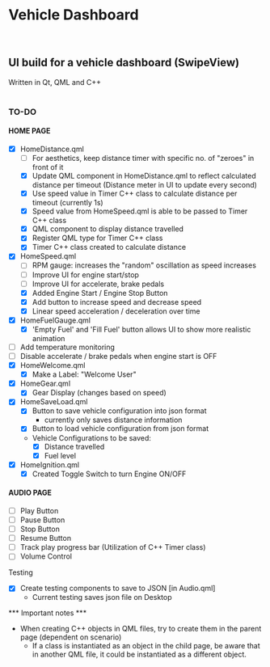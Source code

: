 # Vehicle Dashboard
</br>

## UI build for a vehicle dashboard (SwipeView)

Written in Qt, QML and C++
</br>
</br>

### TO-DO

#### HOME PAGE
- [X] HomeDistance.qml
    - [ ] For aesthetics, keep distance timer with specific no. of "zeroes" in front of it
    - [X] Update QML component in HomeDistance.qml to reflect calculated distance per timeout (Distance meter in UI to update every second)
    - [X] Use speed value in Timer C++ class to calculate distance per timeout (currently 1s)
    - [X] Speed value from HomeSpeed.qml is able to be passed to Timer C++ class
    - [X] QML component to display distance travelled
    - [X] Register QML type for Timer C++ class
    - [X] Timer C++ class created to calculate distance

- [X] HomeSpeed.qml
    - [ ] RPM gauge: increases the "random" oscillation as speed increases
    - [ ] Improve UI for engine start/stop
    - [ ] Improve UI for accelerate, brake pedals
    - [X] Added Engine Start / Engine Stop Button
    - [X] Add button to increase speed and decrease speed
    - [X] Linear speed acceleration / deceleration over time

- [X] HomeFuelGauge.qml
    - [X] 'Empty Fuel' and 'Fill Fuel' button allows UI to show more realistic animation
- [ ] Add temperature monitoring
- [ ] Disable accelerate / brake pedals when engine start is OFF
- [X] HomeWelcome.qml
    - [X] Make a Label: "Welcome User"

- [X] HomeGear.qml
    - [X] Gear Display (changes based on speed)

- [X] HomeSaveLoad.qml
    - [X] Button to save vehicle configuration into json format
        - currently only saves distance information
    - [X] Button to load vehicle configuration from json format
    - Vehicle Configurations to be saved:
        - [X] Distance travelled
        - [X] Fuel level

- [X] HomeIgnition.qml
    - [X] Created Toggle Switch to turn Engine ON/OFF

#### AUDIO PAGE
- [ ] Play Button
- [ ] Pause Button
- [ ] Stop Button
- [ ] Resume Button
- [ ] Track play progress bar (Utilization of C++ Timer class)
- [ ] Volume Control

Testing
- [X] Create testing components to save to JSON [in Audio.qml]
    - Current testing saves json file on Desktop



*** Important notes ***
- When creating C++ objects in QML files, try to create them in the parent page (dependent on scenario)
    - If a class is instantiated as an object in the child page, be aware that in another QML file, it could be instantiated as a different object.
